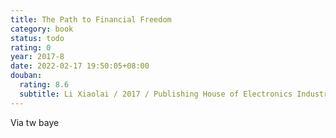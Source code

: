 ```yaml
---
title: The Path to Financial Freedom
category: book
status: todo
rating: 0
year: 2017-8
date: 2022-02-17 19:50:05+08:00
douban:
  rating: 8.6
  subtitle: Li Xiaolai / 2017 / Publishing House of Electronics Industry
---
```


Via tw baye
